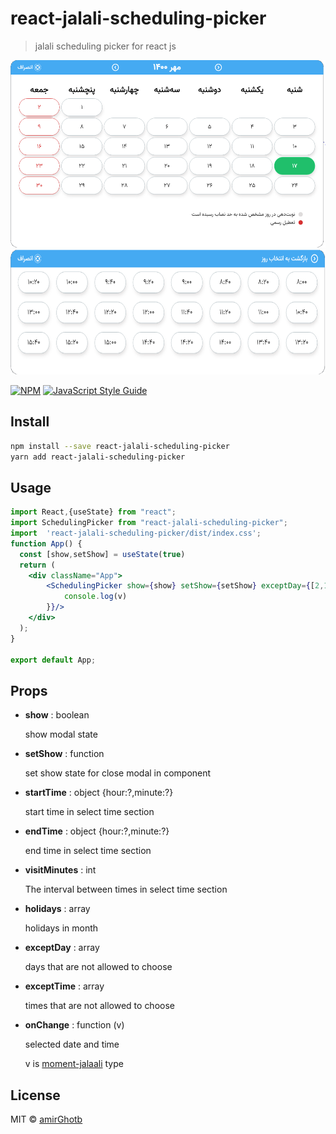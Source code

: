
# react-jalali-scheduling-picker

> jalali scheduling picker for react js


<img src="https://github.com/amirGhotb/react-jalali-scheduling-picker/blob/main/screenShots/1.PNG?raw=true"  height="300" />
<img src="https://github.com/amirGhotb/react-jalali-scheduling-picker/blob/main/screenShots/2.PNG?raw=true"  height="200" />

[![NPM](https://img.shields.io/npm/v/react-jalali-scheduling-picker.svg)](https://www.npmjs.com/package/react-jalali-scheduling-picker) [![JavaScript Style Guide](https://img.shields.io/badge/code_style-standard-brightgreen.svg)](https://standardjs.com)

## Install

```bash
npm install --save react-jalali-scheduling-picker
yarn add react-jalali-scheduling-picker
```

## Usage

```jsx
import React,{useState} from "react";
import SchedulingPicker from "react-jalali-scheduling-picker";
import  'react-jalali-scheduling-picker/dist/index.css';
function App() {
  const [show,setShow] = useState(true)
  return (
    <div className="App">
        <SchedulingPicker show={show} setShow={setShow} exceptDay={[2,10]} exceptTime={[{hour:12,minute:50}]} holidays={[3]} startTime={{hour:9,minute:30}} endTime={{hour:16,minute:0}} visitMinutes={10} onChange={(v)=>{
            console.log(v)
        }}/>
    </div>
  );
}

export default App;
```
## Props

 - **show** : boolean

	 show modal state
- **setShow** : function
	 
	 set show state for close modal in component
	 
- **startTime** : object {hour:?,minute:?}
	 
	 start time in select time section
	 
- **endTime** : object {hour:?,minute:?}
	
	 end time in select time section
	 
- **visitMinutes** : int
	 
	 The interval between times in select time section
	 
- **holidays** : array
	 
	 holidays	 in month
	 
- **exceptDay** : array
	 
	 days that are not allowed to choose
	 
- **exceptTime** : array
	 
	 times that are not allowed to choose

- **onChange** : function (v)
	 
	 selected date and time
   
   v is [moment-jalaali](https://github.com/jalaali/moment-jalaali) type
	 
## License

MIT © [amirGhotb](https://github.com/amirGhotb)
